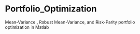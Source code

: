 # Portfolio_Optimization
Mean-Variance , Robust Mean-Variance, and Risk-Parity portfolio optimization in Matlab
